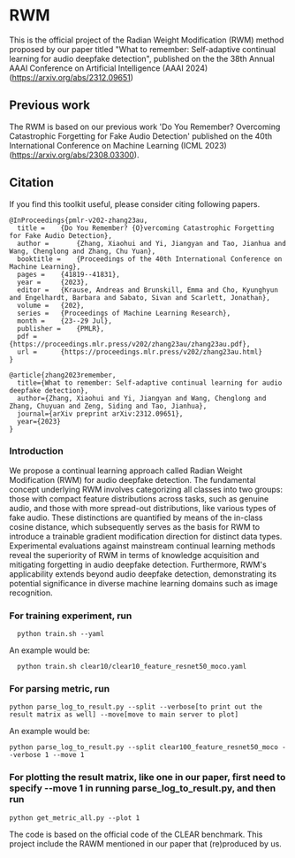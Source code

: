 # RWM
This is the official project of the Radian Weight Modification (RWM) method proposed by our paper titled "What to remember: Self-adaptive continual learning for audio deepfake detection", published on the the 38th Annual AAAI Conference on Artificial Intelligence (AAAI 2024) (https://arxiv.org/abs/2312.09651)

## Previous work
The RWM is based on our previous work 'Do You Remember? Overcoming Catastrophic Forgetting for Fake Audio Detection' published on the 40th International Conference on Machine Learning (ICML 2023) (https://arxiv.org/abs/2308.03300).

## Citation

If you find this toolkit useful, please consider citing following papers.
```
@InProceedings{pmlr-v202-zhang23au,
  title = 	 {Do You Remember? {O}vercoming Catastrophic Forgetting for Fake Audio Detection},
  author =       {Zhang, Xiaohui and Yi, Jiangyan and Tao, Jianhua and Wang, Chenglong and Zhang, Chu Yuan},
  booktitle = 	 {Proceedings of the 40th International Conference on Machine Learning},
  pages = 	 {41819--41831},
  year = 	 {2023},
  editor = 	 {Krause, Andreas and Brunskill, Emma and Cho, Kyunghyun and Engelhardt, Barbara and Sabato, Sivan and Scarlett, Jonathan},
  volume = 	 {202},
  series = 	 {Proceedings of Machine Learning Research},
  month = 	 {23--29 Jul},
  publisher =    {PMLR},
  pdf = 	 {https://proceedings.mlr.press/v202/zhang23au/zhang23au.pdf},
  url = 	 {https://proceedings.mlr.press/v202/zhang23au.html}
}

```
```
@article{zhang2023remember,
  title={What to remember: Self-adaptive continual learning for audio deepfake detection},
  author={Zhang, Xiaohui and Yi, Jiangyan and Wang, Chenglong and Zhang, Chuyuan and Zeng, Siding and Tao, Jianhua},
  journal={arXiv preprint arXiv:2312.09651},
  year={2023}
}
```
### Introduction 
We propose a continual learning approach called Radian Weight Modification (RWM) for audio deepfake detection. The fundamental concept underlying RWM involves categorizing all classes into two groups: those with compact feature distributions across tasks, such as genuine audio, and those with more spread-out distributions, like various types of fake audio. These distinctions are quantified by means of the in-class cosine distance, which subsequently serves as the basis for RWM to introduce a trainable gradient modification direction for distinct data types. Experimental evaluations against mainstream continual learning methods reveal the superiority of RWM in terms of knowledge acquisition and mitigating forgetting in audio deepfake detection. Furthermore, RWM's applicability extends beyond audio deepfake detection, demonstrating its potential significance in diverse machine learning domains such as image recognition.

### For training experiment, run 
```
  python train.sh --yaml
```
An example would be: 

```
  python train.sh clear10/clear10_feature_resnet50_moco.yaml
```
### For parsing metric, run
```
python parse_log_to_result.py --split --verbose[to print out the result matrix as well] --move[move to main server to plot] 
```
An example would be: 

```
python parse_log_to_result.py --split clear100_feature_resnet50_moco --verbose 1 --move 1
```
### For plotting the result matrix, like one in our paper, first need to specify --move 1 in running parse_log_to_result.py, and then run
```
python get_metric_all.py --plot 1
```
The code is based on the official code of the CLEAR benchmark. This project include the RAWM mentioned in our paper that (re)produced by us.


